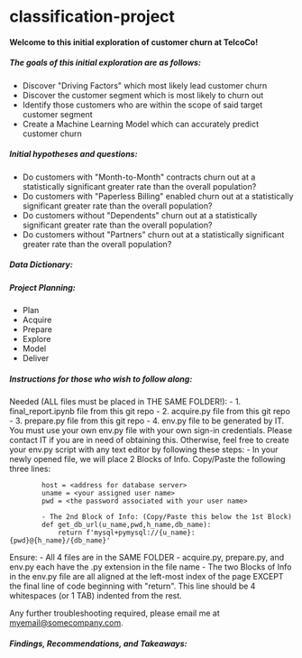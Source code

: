 # classification-project

#### Welcome to this initial exploration of customer churn at TelcoCo!
##### The goals of this initial exploration are as follows:
- Discover "Driving Factors" which most likely lead customer churn
- Discover the customer segment which is most likely to churn out
- Identify those customers who are within the scope of said target customer segment
- Create a Machine Learning Model which can accurately predict customer churn

##### Initial hypotheses and questions:
- Do customers with "Month-to-Month" contracts churn out at a statistically significant greater rate than the overall population?
- Do customers with "Paperless Billing" enabled churn out at a statistically significant greater rate than the overall population?
- Do customers without "Dependents" churn out at a statistically significant greater rate than the overall population?
- Do customers without "Partners" churn out at a statistically significant greater rate than the overall population?

##### Data Dictionary:


##### Project Planning:
- Plan
- Acquire
- Prepare
- Explore
- Model
- Deliver


##### Instructions for those who wish to follow along:
Needed (ALL files must be placed in THE SAME FOLDER!):
    - 1. final_report.ipynb file from this git repo
    - 2. acquire.py file from this git repo
    - 3. prepare.py file from this git repo 
    - 4. env.py file to be generated by IT.  You must use your own env.py file with your own sign-in credentials.  Please contact IT if you are in need of obtaining this.  Otherwise, feel free to create your env.py script with any text editor by following these steps:
            - In your newly opened file, we will place 2 Blocks of Info.  Copy/Paste the following three lines:

            host = <address for database server>
            uname = <your assigned user name>
            pwd = <the password associated with your user name>

            - The 2nd Block of Info: (Copy/Paste this below the 1st Block)
            def get_db_url(u_name,pwd,h_name,db_name):
                return f'mysql+pymysql://{u_name}:{pwd}@{h_name}/{db_name}'
Ensure:
    - All 4 files are in the SAME FOLDER
    - acquire.py, prepare.py, and env.py each have the .py extension in the file name
    - The two Blocks of Info in the env.py file are all aligned at the left-most index of the page EXCEPT the final line of code beginning with "return".  This line should be 4 whitespaces (or 1 TAB) indented from the rest.

Any further troubleshooting required, please email me at myemail@somecompany.com.


##### Findings, Recommendations, and Takeaways:
